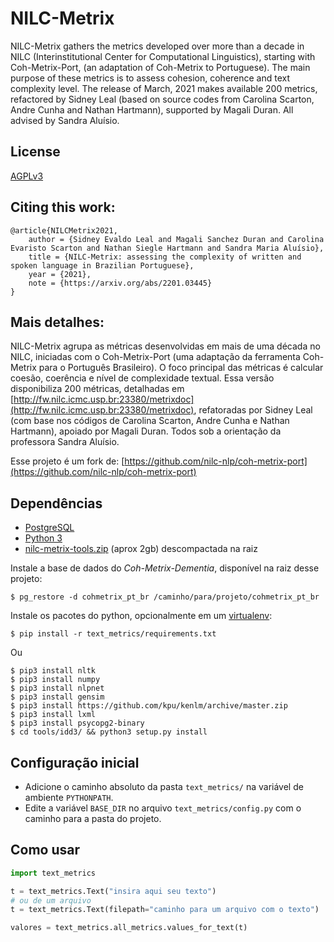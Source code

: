 NILC-Metrix
============
NILC-Metrix gathers the metrics developed over more than a decade in NILC (Interinstitutional Center for Computational Linguistics), starting with Coh-Metrix-Port, (an adaptation of Coh-Metrix to Portuguese). The main purpose of these metrics is to assess cohesion, coherence and text complexity level. The release of March, 2021 makes available 200 metrics, refactored by Sidney Leal (based on source codes from Carolina Scarton, Andre Cunha and Nathan Hartmann), supported by Magali Duran. All advised by Sandra Aluísio.

License
-------
[AGPLv3](https://www.gnu.org/licenses/agpl-3.0.html)

Citing this work:
-----------------
````
@article{NILCMetrix2021,
    author = {Sidney Evaldo Leal and Magali Sanchez Duran and Carolina Evaristo Scarton and Nathan Siegle Hartmann and Sandra Maria Aluísio},
    title = {NILC-Metrix: assessing the complexity of written and spoken language in Brazilian Portuguese},
    year = {2021},
    note = {https://arxiv.org/abs/2201.03445}
}
````

Mais detalhes:
--------------

NILC-Metrix agrupa as métricas desenvolvidas em mais de uma década no NILC, iniciadas com o Coh-Metrix-Port (uma adaptação da ferramenta Coh-Metrix para o Português Brasileiro). O foco principal das métricas é calcular coesão, coerência e nível de complexidade textual.
Essa versão disponibiliza 200 métricas, detalhadas em [http://fw.nilc.icmc.usp.br:23380/metrixdoc](http://fw.nilc.icmc.usp.br:23380/metrixdoc),
refatoradas por Sidney Leal (com base nos códigos de Carolina Scarton, Andre Cunha e Nathan Hartmann), apoiado por Magali Duran. Todos sob a orientação da professora Sandra Aluísio.


Esse projeto é um fork de: [https://github.com/nilc-nlp/coh-metrix-port](https://github.com/nilc-nlp/coh-metrix-port)

Dependências
------------
- [PostgreSQL](https://www.postgresql.org/)
- [Python 3](http://python.org/)
- [nilc-metrix-tools.zip](https://drive.google.com/file/d/1Ondvnz09RWDAX-1u3GIaXuAmkfKbGtqc/view?usp=sharing) (aprox 2gb) descompactada na raiz

Instale a base de dados do *Coh-Metrix-Dementia*, disponível na raiz desse projeto:

	$ pg_restore -d cohmetrix_pt_br /caminho/para/projeto/cohmetrix_pt_br

Instale os pacotes do python, opcionalmente em um [virtualenv](https://virtualenv.pypa.io/en/stable/):

	$ pip install -r text_metrics/requirements.txt

Ou

```
$ pip3 install nltk
$ pip3 install numpy
$ pip3 install nlpnet
$ pip3 install gensim
$ pip3 install https://github.com/kpu/kenlm/archive/master.zip
$ pip3 install lxml
$ pip3 install psycopg2-binary
$ cd tools/idd3/ && python3 setup.py install
```


Configuração inicial
--------------------
- Adicione o caminho absoluto da pasta `text_metrics/` na variável de ambiente
  `PYTHONPATH`.
- Edite a variável `BASE_DIR` no arquivo `text_metrics/config.py` com o caminho
  para a pasta do projeto.


Como usar
---------
```python
import text_metrics

t = text_metrics.Text("insira aqui seu texto")
# ou de um arquivo
t = text_metrics.Text(filepath="caminho para um arquivo com o texto")

valores = text_metrics.all_metrics.values_for_text(t)
```

